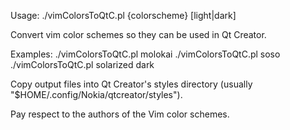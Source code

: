 Usage: ./vimColorsToQtC.pl {colorscheme} [light|dark]

Convert vim color schemes so they can be used in Qt Creator.

Examples:
    ./vimColorsToQtC.pl molokai
    ./vimColorsToQtC.pl soso
    ./vimColorsToQtC.pl solarized dark

Copy output files into Qt Creator's styles directory (usually "$HOME/.config/Nokia/qtcreator/styles").

Pay respect to the authors of the Vim color schemes.

